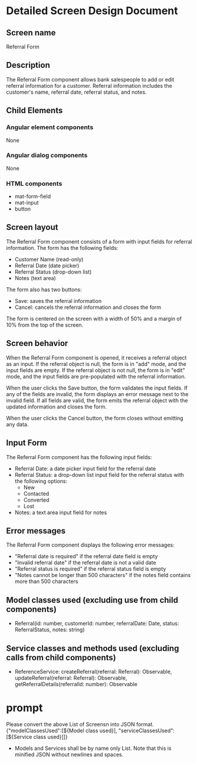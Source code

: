 # Detailed Screen Design Document
## Screen name
Referral Form
## Description
The Referral Form component allows bank salespeople to add or edit referral information for a customer. Referral information includes the customer's name, referral date, referral status, and notes.
## Child Elements
### Angular element components
None
### Angular dialog components
None
### HTML components
- mat-form-field
- mat-input
- button
## Screen layout
The Referral Form component consists of a form with input fields for referral information. The form has the following fields:
- Customer Name (read-only)
- Referral Date (date picker)
- Referral Status (drop-down list)
- Notes (text area)

The form also has two buttons:
- Save: saves the referral information
- Cancel: cancels the referral information and closes the form

The form is centered on the screen with a width of 50% and a margin of 10% from the top of the screen.
## Screen behavior
When the Referral Form component is opened, it receives a referral object as an input. If the referral object is null, the form is in "add" mode, and the input fields are empty. If the referral object is not null, the form is in "edit" mode, and the input fields are pre-populated with the referral information.

When the user clicks the Save button, the form validates the input fields. If any of the fields are invalid, the form displays an error message next to the invalid field. If all fields are valid, the form emits the referral object with the updated information and closes the form.

When the user clicks the Cancel button, the form closes without emitting any data.
## Input Form
The Referral Form component has the following input fields:
- Referral Date: a date picker input field for the referral date
- Referral Status: a drop-down list input field for the referral status with the following options:
  - New
  - Contacted
  - Converted
  - Lost
- Notes: a text area input field for notes
## Error messages
The Referral Form component displays the following error messages:
- "Referral date is required" if the referral date field is empty
- "Invalid referral date" if the referral date is not a valid date
- "Referral status is required" if the referral status field is empty
- "Notes cannot be longer than 500 characters" if the notes field contains more than 500 characters
## Model classes used (excluding use from child components)
- Referral(id: number, customerId: number, referralDate: Date, status: ReferralStatus, notes: string)
## Service classes and methods used (excluding calls from child components)
- ReferenceService: createReferral(referral: Referral): Observable<Referral>, updateReferral(referral: Referral): Observable<Referral>, getReferralDetails(referralId: number): Observable<Referral>

# prompt
Please convert the above List of Screensn into JSON format.
{"modelClassesUsed":[${Model class used}], "serviceClassesUsed":[${Service class used}]]}
* Models and Services shall be by name only List.
Note that this is minified JSON without newlines and spaces.